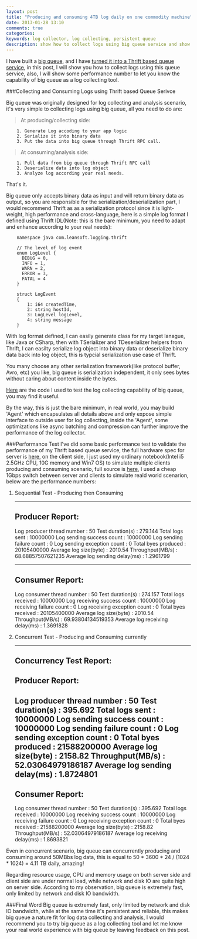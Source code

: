 ```yaml
---
layout: post
title: "Producing and consuming 4TB log daily on one commodity machine"
date: 2013-01-28 13:10
comments: true
categories: 
keywords: log collector, log collecting, persistent queue
description: show how to collect logs using big queue service and show performance test numbers.
---
```


I have built a [big queue](https://github.com/bulldog2011/bigqueue), and I have [turned it into a Thrift based queue service](http://bulldog2011.github.com/blog/2013/01/27/thrift-queue/), in this post, I will show you how to collect logs using this queue service, also, I will show some performance number to let you know the capability of big queue as a log collecting tool.

###Collecting and Consuming Logs using Thrift based Queue Serivce

Big queue was originally designed for log collecting and analysis scenario, it's very simple to collecting logs using big queue, all you need to do are:  

<!--more-->

>At producing/collecting side:  
	
		1. Generate Log accoding to your app logic  
		2. Serialize it into binary data  
        3. Put the data into big queue through Thrift RPC call. 

>At consuming/analysis side:  
	
		1. Pull data from big queue through Thrift RPC call  
        2. Deserialize data into log object  
        3. Analyze log according your real needs.

That's it.

Big queue only accepts binary data as input and will return binary data as output, so you are responsible for the serialization/deserialization part, I would recommend Thrift as as a serialization protocol since it is light-weight, high performance and cross-language, here is a simple log format I defined using Thrift IDL(Note: this is the bare minimum, you need to adapt and enhance according to your real needs):

		namespace java com.leansoft.logging.thrift
		
		// The level of log event
		enum LogLevel {
		  DEBUG = 0,
		  INFO = 1,
		  WARN = 2,
		  ERROR = 3,
		  FATAL = 4
		}
		
		struct LogEvent
		{
		    1: i64 createdTime,
		    2: string hostId,
		    3: LogLevel logLevel,
		    4: string message
		}


With log format defined, I can easily generate class for my target lanague, like Java or CSharp, then with TSerializer and TDeserializer helpers from Thrift, I can easilty serialize log object into binary data or deserialize binary data back into log object, this is typcial serialization use case of Thrift.

You many choose any other serialization framework(like protocol buffer, Avro, etc) you like, big queue is serialization independent, it only sees bytes without caring about content inside the bytes.

[Here](https://github.com/bulldog2011/bigqueue/tree/master/samples/thriftqueue/src/com/leansoft/thriftqueue/load) are the code I used to test the log collecting capability of big queue, you may find it useful.

By the way, this is just the bare minimum, in real world, you may build 'Agent' which encapsulates all details above and only expose simple interface to outside user for log collecting, inside the 'Agent', some optimizations like async batching and compression can further improve the performance of the log collector.

###Performance Test
I've did some basic performance test to validate the performance of my Thrift based queue service, the full hardware spec for server is [here](http://bulldog2011.github.com/lab/), on the client side, I just used my ordinary notebook(Intel i5 2.5GHz CPU, 10G memory and Win7 OS) to simulate multiple clients producing and consuming scenario, full source is [here](https://github.com/bulldog2011/bigqueue/tree/master/samples/thriftqueue/src/com/leansoft/thriftqueue/load), I used a cheap 1Gbps switch between server and clients to simulate reald world scenarion, below are the performance numbers:

1. Sequential Test - Producing then Consuming

	-------------------------------------------------------
	Producer Report:
	-------------------------------------------------------
	Log producer thread number : 50
	Test duration(s) : 279.144
	Total logs sent : 10000000
	Log sending success count : 10000000
	Log sending failure count : 0
	Log sending exception count : 0
	Total byes produced : 20105400000
	Average log size(byte) : 2010.54
	Throughput(MB/s) : 68.68857507621235
	Average log sending delay(ms) : 1.2961799


	-------------------------------------------------------
	Consumer Report:
	-------------------------------------------------------
	Log consumer thread number : 50
	Test duration(s) : 274.157
	Total logs received : 10000000
	Log receiving success count : 10000000
	Log receiving failure count : 0
	Log receiving exception count : 0
	Total byes received : 20105400000
	Average log size(byte) : 2010.54
	Throughput(MB/s) : 69.93804134519353
	Average log receiving delay(ms) : 1.3691828


2. Concurrent Test - Producing and Consuming currently
	
	-------------------------------------------------------
	Concurrency Test Report:
	-------------------------------------------------------
	Producer Report:
	-------------------------------------------------------
	Log producer thread number : 50
	Test duration(s) : 395.692
	Total logs sent : 10000000
	Log sending success count : 10000000
	Log sending failure count : 0
	Log sending exception count : 0
	Total byes produced : 21588200000
	Average log size(byte) : 2158.82
	Throughput(MB/s) : 52.03064979186187
	Average log sending delay(ms) : 1.8724801
	-------------------------------------------------------
	Consumer Report:
	-------------------------------------------------------
	Log consumer thread number : 50
	Test duration(s) : 395.692
	Total logs received : 10000000
	Log receiving success count : 10000000
	Log receiving failure count : 0
	Log receiving exception count : 0
	Total byes received : 21588200000
	Average log size(byte) : 2158.82
	Throughput(MB/s) : 52.03064979186187
	Average log receiving delay(ms) : 1.8693821
	

Even in concurrent scenario, big queue can concurrently producing and consuming around 50MBbs log data, this is equal to 50 * 3600 * 24 / (1024 * 1024) = 4.11 TB daily, amazing!

Regarding resource usage, CPU and memory usage on both server side and client side are under normal load, while network and disk IO are quite high on server side.
According to my observation, big queue is extremely fast, only limited by network and disk IO bandwidth.


###Final Word
Big queue is extremely fast, only limited by network and disk IO bandwidth, while at the same time it's persistent and reliable, this makes big queue a nature fit for log data collecting and analysis, I would recommend you to try big queue as a log collecting tool and let me know your real world experience with big queue by leaving feedback on this post.

